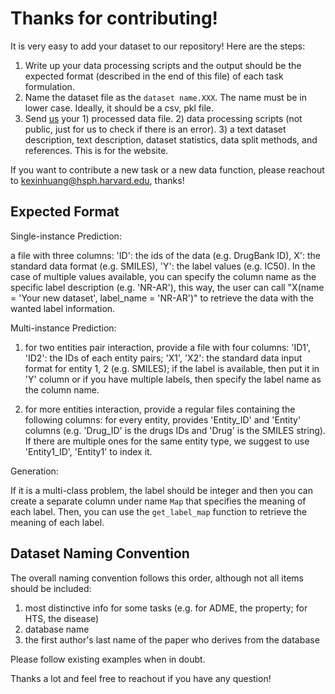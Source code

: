 # Thanks for contributing! 

It is very easy to add your dataset to our repository! Here are the steps:

1. Write up your data processing scripts and the output should be the expected format (described in the end of this file) of each task formulation. 
2. Name the dataset file as the `dataset name.XXX`. The name must be in lower case. Ideally, it should be a csv, pkl file.
3. Send [us](kexinhuang@hsph.harvard.edu) your 1) processed data file. 2) data processing scripts (not public, just for us to check if there is an error). 3) a text dataset description, text description, dataset statistics, data split methods, and references. This is for the website.

If you want to contribute a new task or a new data function, please reachout to kexinhuang@hsph.harvard.edu, thanks!

## Expected Format

Single-instance Prediction: 

a file with three columns: 'ID': the ids of the data (e.g. DrugBank ID), X': the standard data format (e.g. SMILES), 'Y': the label values (e.g. IC50). In the case of multiple values available, you can specify the column name as the specific label description (e.g. 'NR-AR'), this way, the user can call "X(name = 'Your new dataset', label_name = 'NR-AR')" to retrieve the data with the wanted label information.

Multi-instance Prediction: 

1. for two entities pair interaction, provide a file with four columns: 'ID1', 'ID2': the IDs of each entity pairs; 'X1', 'X2': the standard data input format for entity 1, 2 (e.g. SMILES); if the label is available, then put it in 'Y' column or if you have multiple labels, then specify the label name as the column name. 

2. for more entities interaction, provide a regular files containing the following columns: for every entity, provides 'Entity_ID' and 'Entity' columns (e.g. 'Drug_ID' is the drugs IDs and 'Drug' is the SMILES string). If there are multiple ones for the same entity type, we suggest to use 'Entity1_ID', 'Entity1' to index it. 

Generation:


If it is a multi-class problem, the label should be integer and then you can create a separate column under name `Map` that specifies the meaning of each label. Then, you can use the `get_label_map` function to retrieve the meaning of each label. 

## Dataset Naming Convention

The overall naming convention follows this order, although not all items should be included:

1. most distinctive info for some tasks (e.g. for ADME, the property; for HTS, the disease)
2. database name
3. the first author's last name of the paper who derives from the database

Please follow existing examples when in doubt.

Thanks a lot and feel free to reachout if you have any question!